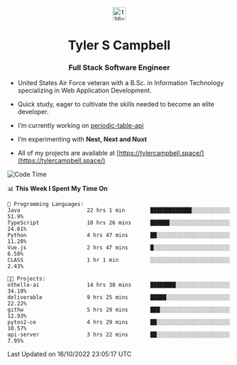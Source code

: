 <p align="center">
<a href="https://www.linkedin.com/in/t36campbell" target="blank"><img align="center" src="https://ik.imagekit.io/t36campbell/Portfolio/linkedin.png.original_m8bbGgPh6.png" alt="t36campbell" height="30" width="30" /></a>
</p>
<h1 align="center">Tyler S Campbell</h1>
<h3 align="center">Full Stack Software Engineer</h3>

* United States Air Force veteran with a B.Sc. in Information Technology specializing in Web Application Development. 

* Quick study, eager to cultivate the skills needed to become an elite developer.

* I’m currently working on [periodic-table-api](https://github.com/t36campbell/periodic-table-api)

* I’m experimenting with **Nest, Next and Nuxt**

* All of my projects are available at [https://tylercampbell.space/](https://tylercampbell.space/)

<!--START_SECTION:waka-->
![Code Time](http://img.shields.io/badge/Code%20Time-1%2C912%20hrs%201%20min-blue)

📊 **This Week I Spent My Time On** 

```text
💬 Programming Languages: 
Java                     22 hrs 1 min        █████████████░░░░░░░░░░░░   51.9% 
TypeScript               10 hrs 26 mins      ██████░░░░░░░░░░░░░░░░░░░   24.61% 
Python                   4 hrs 47 mins       ██░░░░░░░░░░░░░░░░░░░░░░░   11.28% 
Vue.js                   2 hrs 47 mins       █░░░░░░░░░░░░░░░░░░░░░░░░   6.58% 
CLASS                    1 hr 1 min          ░░░░░░░░░░░░░░░░░░░░░░░░░   2.43%

🐱‍💻 Projects: 
othello-ai               14 hrs 30 mins      ████████░░░░░░░░░░░░░░░░░   34.18% 
deliverable              9 hrs 25 mins       █████░░░░░░░░░░░░░░░░░░░░   22.22% 
githw                    5 hrs 29 mins       ███░░░░░░░░░░░░░░░░░░░░░░   12.93% 
pytos2-ce                4 hrs 29 mins       ██░░░░░░░░░░░░░░░░░░░░░░░   10.57% 
api-server               3 hrs 22 mins       ██░░░░░░░░░░░░░░░░░░░░░░░   7.95%

```


 Last Updated on 16/10/2022 23:05:17 UTC
<!--END_SECTION:waka-->
